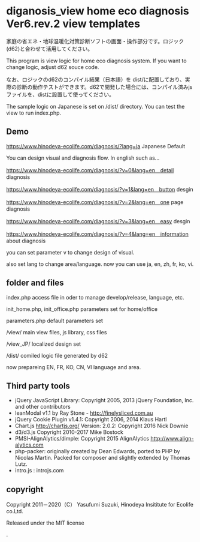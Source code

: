 # diganosis_view home eco diagnosis Ver6.rev.2 view templates

家庭の省エネ・地球温暖化対策診断ソフトの画面・操作部分です。ロジック(d62)と合わせて活用してください。

This program is view logic for home eco diagnosis system. If you want to change logic, adjust d62 souce code.

なお、ロジックのd62のコンパイル結果（日本語）を dist/に配置しており、実際の診断の動作テストができます。d62で開発した場合には、コンパイル済みjsファイルを、distに設置して使ってください。

The sample logic on Japanese is set on /dist/ directory. You can test the view to run index.php.


## Demo
https://www.hinodeya-ecolife.com/diagnosis/?lang=ja	Japanese Default

You can design visual and diagnosis flow. In english such as...

https://www.hinodeya-ecolife.com/diagnosis/?v=0&lang=en　detail diagnosis

https://www.hinodeya-ecolife.com/diagnosis/?v=1&lang=en　button desgin

https://www.hinodeya-ecolife.com/diagnosis/?v=2&lang=en　one page diagnosis

https://www.hinodeya-ecolife.com/diagnosis/?v=3&lang=en　easy desgin

https://www.hinodeya-ecolife.com/diagnosis/?v=4&lang=en　information about diagnosis


you can set parameter v to change design of visual.

also set lang to change area/language. now you can use ja, en, zh, fr, ko, vi.

## folder and files
index.php   access file in oder to manage develop/release, language, etc.

init_home.php, init_office.php  parameters set for home/office

parameters.php  default parameters set

/view/      main view files, js library, css files

/view_JP/  localized design set

/dist/			comiled logic file generated by d62

now prepareing EN, FR, KO, CN, VI language and area.



## Third party tools
* jQuery JavaScript Library: Copyright 2005, 2013 jQuery Foundation, Inc. and other contributors
* leanModal v1.1 by Ray Stone - http://finelysliced.com.au
* jQuery Cookie Plugin v1.4.1: Copyright 2006, 2014 Klaus Hartl
* Chart.js http://chartjs.org/ Version: 2.0.2: Copyright 2016 Nick Downie
* d3/d3.js Copyright 2010-2017 Mike Bostock
* PMSI-AlignAlytics/dimple: Copyright 2015 AlignAlytics http://www.align-alytics.com
* php-packer: originally created by Dean Edwards, ported to PHP by Nicolas Martin. Packed for composer and slightly extended by Thomas Lutz.
* intro.js : introjs.com
 

## copyright
Copyright 2011－2020（C） Yasufumi Suzuki, Hinodeya Insititute for Ecolife co.Ltd.

Released under the MIT license








.

